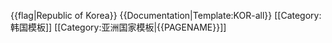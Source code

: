 {{flag|Republic of Korea}}<noinclude>
{{Documentation|Template:KOR-all}}
[[Category:韩国模板]]
[[Category:亚洲国家模板|{{PAGENAME}}]]
</noinclude>